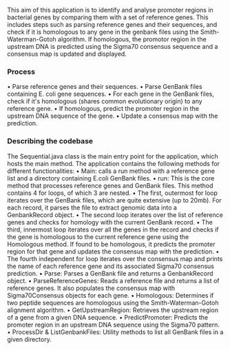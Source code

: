 This aim of this application is to identify and analyse promoter regions in bacterial genes by comparing them with a set of reference genes. This includes steps such as parsing reference genes and their sequences, and check if it is homologous to any gene in the genbank files using the Smith-Waterman-Gotoh algorithm. If homologous, the promotor region in the upstream DNA is predicted using the Sigma70 consensus sequence and a consensus map is updated and displayed.

### Process

•	Parse reference genes and their sequences.
•	Parse GenBank files containing E. coli gene sequences.
•	For each gene in the GenBank files, check if it's homologous (shares common evolutionary origin) to any reference gene.
•	If homologous, predict the promoter region in the upstream DNA sequence of the gene.
•	Update a consensus map with the prediction.

### Describing the codebase

The Sequential.java class is the main entry point for the application, which hosts the main method. The application contains the following methods for different functionalities:
•	Main: calls a run method with a reference gene list and a directory containing E.coli GenBank files. 
•	run: This is the core method that processes reference genes and GenBank files. This method contains 4 for loops, of which 3 are nested. 
•	The first, outermost for loop iterates over the GenBank files, which are quite extensive (up to 20mb). For each record, it parses the file to extract genomic data into a GenbankRecord object.
•	The second loop iterates over the list of reference genes and checks for homology with the current GenBank record.
•	The third, innermost loop iterates over all the genes in the record and checks if the gene is homologous to the current reference gene using the Homologous method. If found to be homologous, it predicts the promoter region for that gene and updates the consensus map with the prediction.
•	The fourth independent for loop iterates over the consensus map and prints the name of each reference gene and its associated Sigma70 consensus prediction.
•	Parse: Parses a GenBank file and returns a GenbankRecord object.
•	ParseReferenceGenes: Reads a reference file and returns a list of reference genes. It also populates the consensus map with Sigma70Consensus objects for each gene.
•	Homologous: Determines if two peptide sequences are homologous using the Smith-Waterman-Gotoh alignment algorithm.
•	GetUpstreamRegion: Retrieves the upstream region of a gene from a given DNA sequence.
•	PredictPromoter: Predicts the promoter region in an upstream DNA sequence using the Sigma70 pattern.
•	ProcessDir & ListGenbankFiles: Utility methods to list all GenBank files in a given directory.
